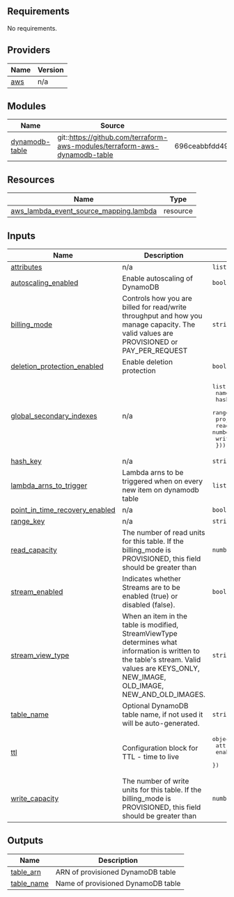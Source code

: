 <!-- BEGIN_TF_DOCS -->
## Requirements

No requirements.

## Providers

| Name | Version |
|------|---------|
| <a name="provider_aws"></a> [aws](#provider\_aws) | n/a |

## Modules

| Name | Source | Version |
|------|--------|---------|
| <a name="module_dynamodb-table"></a> [dynamodb-table](#module\_dynamodb-table) | git::https://github.com/terraform-aws-modules/terraform-aws-dynamodb-table | 696ceabbfdd49f8246e3d401c035729d60ea6fab |

## Resources

| Name | Type |
|------|------|
| [aws_lambda_event_source_mapping.lambda](https://registry.terraform.io/providers/hashicorp/aws/latest/docs/resources/lambda_event_source_mapping) | resource |

## Inputs

| Name | Description | Type | Default | Required |
|------|-------------|------|---------|:--------:|
| <a name="input_attributes"></a> [attributes](#input\_attributes) | n/a | `list(map(string))` | `[]` | no |
| <a name="input_autoscaling_enabled"></a> [autoscaling\_enabled](#input\_autoscaling\_enabled) | Enable autoscaling of DynamoDB | `bool` | `false` | no |
| <a name="input_billing_mode"></a> [billing\_mode](#input\_billing\_mode) | Controls how you are billed for read/write throughput and how you manage capacity. The valid values are PROVISIONED or PAY\_PER\_REQUEST | `string` | `"PAY_PER_REQUEST"` | no |
| <a name="input_deletion_protection_enabled"></a> [deletion\_protection\_enabled](#input\_deletion\_protection\_enabled) | Enable deletion protection | `bool` | `false` | no |
| <a name="input_global_secondary_indexes"></a> [global\_secondary\_indexes](#input\_global\_secondary\_indexes) | n/a | <pre>list(object({<br>    name            = string<br>    hash_key        = string<br>    range_key       = string<br>    projection_type = string<br>    read_capacity   = number<br>    write_capacity  = number<br>  }))</pre> | `[]` | no |
| <a name="input_hash_key"></a> [hash\_key](#input\_hash\_key) | n/a | `string` | `""` | no |
| <a name="input_lambda_arns_to_trigger"></a> [lambda\_arns\_to\_trigger](#input\_lambda\_arns\_to\_trigger) | Lambda arns to be triggered when on every new item on dynamodb table | `list(string)` | `[]` | no |
| <a name="input_point_in_time_recovery_enabled"></a> [point\_in\_time\_recovery\_enabled](#input\_point\_in\_time\_recovery\_enabled) | n/a | `bool` | `false` | no |
| <a name="input_range_key"></a> [range\_key](#input\_range\_key) | n/a | `string` | `""` | no |
| <a name="input_read_capacity"></a> [read\_capacity](#input\_read\_capacity) | The number of read units for this table. If the billing\_mode is PROVISIONED, this field should be greater than | `number` | `5` | no |
| <a name="input_stream_enabled"></a> [stream\_enabled](#input\_stream\_enabled) | Indicates whether Streams are to be enabled (true) or disabled (false). | `bool` | `false` | no |
| <a name="input_stream_view_type"></a> [stream\_view\_type](#input\_stream\_view\_type) | When an item in the table is modified, StreamViewType determines what information is written to the table's stream. Valid values are KEYS\_ONLY, NEW\_IMAGE, OLD\_IMAGE, NEW\_AND\_OLD\_IMAGES. | `string` | `null` | no |
| <a name="input_table_name"></a> [table\_name](#input\_table\_name) | Optional DynamoDB table name, if not used it will be auto-generated. | `string` | `""` | no |
| <a name="input_ttl"></a> [ttl](#input\_ttl) | Configuration block for TTL - time to live | <pre>object({<br>    attribute_name = string<br>    enabled         = bool<br>  })</pre> | <pre>{<br>  "attribute_name": "",<br>  "enabled": false<br>}</pre> | no |
| <a name="input_write_capacity"></a> [write\_capacity](#input\_write\_capacity) | The number of write units for this table. If the billing\_mode is PROVISIONED, this field should be greater than | `number` | `5` | no |

## Outputs

| Name | Description |
|------|-------------|
| <a name="output_table_arn"></a> [table\_arn](#output\_table\_arn) | ARN of provisioned DynamoDB table |
| <a name="output_table_name"></a> [table\_name](#output\_table\_name) | Name of provisioned DynamoDB table |
<!-- END_TF_DOCS -->